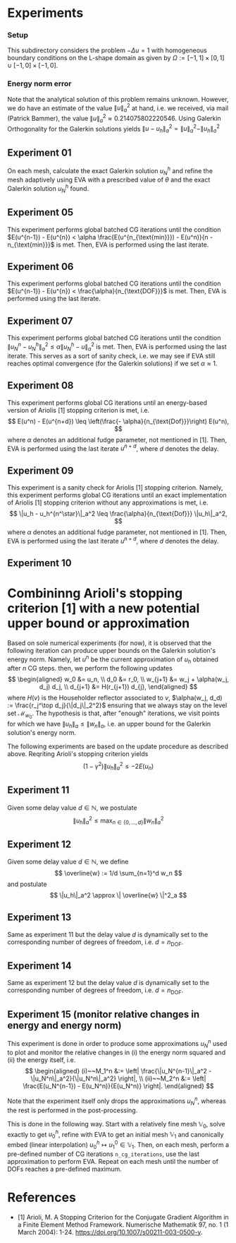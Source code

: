 # Experiments

### Setup
This subdirectory considers the problem $- \Delta u = 1$
with homogeneous boundary conditions on the L-shape domain as given by
$\Omega := [-1, 1]\times[0, 1] \cup [-1, 0]\times[-1, 0]$.

### Energy norm error
Note that the analytical solution of this problem remains unknown.
However, we do have an estimate of the value $\| u \|_a^2$ at hand,
i.e. we received, via mail (Patrick Bammer), the value
$\| u \|_a^2 \approx 0.214075802220546$.
Using Galerkin Orthogonality for the Galerkin solutions yields
$\|u - u_h\|_a^2 = \|u\|_a^2 - \|u_h\|_a^2$

## Experiment 01
On each mesh, calculate the exact Galerkin solution $u^h_N$
and refine the mesh adaptively using EVA with a prescribed value of
$\theta$ and the exact Galerkin solution $u_N^h$ found.

## Experiment 05
This experiment performs global batched CG iterations until the condition
$E(u^{n-1}) - E(u^{n}) < \alpha \frac{E(u^{n_{\text{min}}}) - E(u^n)}{n - n_{\text{min}}}$
is met.
Then, EVA is performed using the last iterate.

## Experiment 06
This experiment performs global batched CG iterations until the condition
$E(u^{n-1}) - E(u^{n}) < \frac{\alpha}{n_{\text{DOF}}}$
is met.
Then, EVA is performed using the last iterate.

## Experiment 07
This experiment performs global batched CG iterations until the condition
$\|u_N^n - u_N^h\|_a^2 \leq \alpha \|u_N^h - u\|_a^2$
is met.
Then, EVA is performed using the last iterate.
This serves as a sort of sanity check, i.e. we may see if EVA still
reaches optimal convergence (for the Galerkin solutions) if we set $\alpha \approx 1$.

## Experiment 08
This experiment performs global CG iterations until an energy-based version
of Ariolis [1] stopping criterion is met, i.e.
$$
E(u^n) - E(u^{n+d}) \leq \left(\frac{- \alpha}{n_{\text{Dof}}}\right) E(u^n),
$$
where $\alpha$ denotes an additional fudge parameter, not mentioned in [1].
Then, EVA is performed using the last iterate $u^{n+d}$,
where $d$ denotes the delay.

## Experiment 09
This experiment is a sanity check for Ariolis [1] stopping criterion.
Namely, this experiment performs global CG iterations until an exact implementation
of Ariolis [1] stopping criterion without any approximations is met, i.e.
$$
\|u_h - u_h^{n^\star}\|_a^2 \leq \frac{\alpha}{n_{\text{Dof}}} \|u_h\|_a^2,
$$
where $\alpha$ denotes an additional fudge parameter, not mentioned in [1].
Then, EVA is performed using the last iterate $u^{n+d}$,
where $d$ denotes the delay.

## Experiment 10

# Combininng Arioli's stopping criterion [1] with a new potential upper bound or approximation
Based on sole numerical experiments (for now), it is observed
that the following iteration can produce upper bounds on the Galerkin
solution's energy norm.
Namely, let $u^n$ be the current approximation of $u_h$ obtained after $n$ CG steps.
then, we perform the following updates
$$
\begin{aligned}
    w_0 &= u_n, \\
    d_0 &= r_0, \\
    w_{j+1} &= w_j + \alpha(w_j, d_j) d_j, \\
    d_{j+1} &= H(r_{j+1}) d_{j},
\end{aligned}
$$
where $H(v)$ is the Householder reflector associated to $v$,
$\alpha(w_j, d_d) := \frac{r_j^\top d_j}{\|d_j\|_2^2}$
ensuring that we always stay on the level set $\mathcal{M}_{w_0}$.
The hypothesis is that, after "enough" iterations, we visit
points for which we have $\|u_h\|_a \leq \|w_n\|_a$, i.e.
an upper bound for the Galerkin solution's energy norm.

The following experiments are based on the update procedure
as described above.
Reqriting Arioli's stopping criterion yields
$$
(1-\gamma^2) \|u_h\|^2_a \leq -2 E(u_n)
$$

## Experiment 11
Given some delay value $d \in \mathbb{N}$,
we postulate
$$
\|u_h\|_a^2 \leq \max_{n \in \{0, \dots, d\}} \|w_n\|^2_a
$$

## Experiment 12
Given some delay value $d \in \mathbb{N}$,
we define
$$
\overline{w} := 1/d \sum_{n=1}^d w_n
$$
and postulate
$$
\|u_h\|_a^2 \approx \| \overline{w} \|^2_a
$$

## Experiment 13
Same as experiment 11 but the delay value $d$ is
dynamically set to the corresponding number of
degrees of freedom, i.e.
$d = n_{\text{DOF}}$.

## Experiment 14
Same as experiment 12 but the delay value $d$ is
dynamically set to the corresponding number of
degrees of freedom, i.e.
$d = n_{\text{DOF}}$.

## Experiment 15 (monitor relative changes in energy and energy norm)
This experiment is done in order to produce some approximations
$u_N^n$ used to plot and monitor the relative changes in
(i) the energy norm squared and
(ii) the energy itself, i.e.
$$
\begin{aligned}
(i)~~M_1^n &:= \left| \frac{\|u_N^{n-1}\|_a^2 - \|u_N^n\|_a^2}{\|u_N^n\|_a^2} \right|, \\
(ii)~~M_2^n &:= \left| \frac{E(u_N^{n-1}) - E(u_N^n)}{E(u_N^n)} \right|.
\end{aligned}
$$

Note that the experiment itself only drops the approximations $u_N^n$,
whereas the rest is performed in the post-processing.

This is done in the following way.
Start with a relatively fine mesh $\mathbb{V}_0$, solve exactly to get $u^h_0$, refine with EVA to get an initial mesh $\mathbb{V}_1$ and canonically embed (linear interpolation) $u^h_{0} \mapsto u^0_1 \in \mathbb{V}_1$.
Then, on each mesh, perform a pre-defined number of CG iterations `n_cg_iterations`, use the last approximation to perform EVA.
Repeat on each mesh until the number of DOFs reaches a pre-defined maximum.

# References
- [1] Arioli, M.
    A Stopping Criterion for the Conjugate Gradient Algorithm
    in a Finite Element Method Framework.
    Numerische Mathematik 97, no. 1 (1 March 2004): 1-24.
    https://doi.org/10.1007/s00211-003-0500-y.